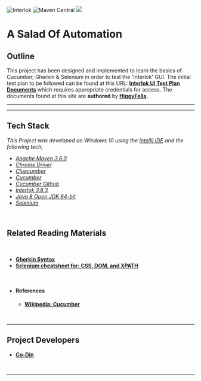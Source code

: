 ![Interlok](https://img.shields.io/github/tag/adaptris/interlok.svg) 
![Maven Central](https://img.shields.io/maven-central/v/org.apache.maven/apache-maven.svg?label=Maven%20Central)
![](https://img.shields.io/github/languages/top/Co-Din/ASaladOfAutomation.svg)
# __A Salad Of Automation__

## Outline

This project has been designed and implemented to learn the basics of Cucumber, Gherkin & Selenium in order to test the 'Interlok' GUI. 
The initial test plan to be followed can be found at this URL: 
__[Interlok UI Test Plan Documents](https://reedelsevier.sharepoint.com/sites/OG-RBIAdaptris/Shared%20Documents/Forms/AllItems.aspx?id=%2Fsites%2FOG%2DRBIAdaptris%2FShared%20Documents%2FInterlok%20UI%20Test%20Plan%20Documents)__
which requires appropriate credentials for access.
The documents found at this site are __authored__ by __[HiggyFella](https://github.com/higgyfella)__.
<br />
***
***

## Tech Stack


*_This Project was developed on Windows 10 using the [Intellij IDE](https://www.jetbrains.com/idea/download/#section=windows) and the following tech; <br />_*
* *[Apache Maven 3.6.0](https://maven.apache.org/download.cgi)*<br />
* *[Chrome Driver](http://chromedriver.chromium.org/)*<br />
* *[Cluecumber](https://github.com/trivago/cluecumber-report-plugin)*<br />
* *[Cucumber](https://cucumber.io/)*<br />
* *[Cucumber Github](https://github.com/cucumber/cucumber)*<br />
* *[Interlok 3.8.3](https://development.adaptris.net/installers/Interlok/3.8.3/)*<br />
* *_[Java 8 Open JDK 64-bit](https://www.azul.com/downloads/zulu/zulu-windows/)_*<br />
* *[Selenium](https://www.seleniumhq.org/)*<br />

<br />

## Related Reading Materials
<br />

* __[Gherkin Syntax](https://docs.cucumber.io/gherkin/)__
* __[Selenium cheatsheet for: CSS, DOM, and XPATH](https://www.red-gate.com/simple-talk/dotnet/.net-framework/xpath,-css,-dom-and-selenium-the-rosetta-stone/)__

<br />

* #### References

    * __[Wikipedia: Cucumber](https://en.wikipedia.org/wiki/Cucumber_\(software\))__
<br />

***
## Project Developers

  * __[Co-Din](https://github.com/Co-Din)__
  <br />
  
***
  